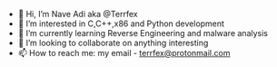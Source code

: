 - 👋 Hi, I’m Nave Adi aka @Terrfex
- 👀 I’m interested in C,C++,x86 and Python development
- 🌱 I’m currently learning Reverse Engineering and malware analysis
- 💞️ I’m looking to collaborate on anything interesting
- 📫 How to reach me: my email - terrfex@protonmail.com

<!---
Terrfex/Terrfex is a ✨ special ✨ repository because its `README.md` (this file) appears on your GitHub profile.
You can click the Preview link to take a look at your changes.
--->
